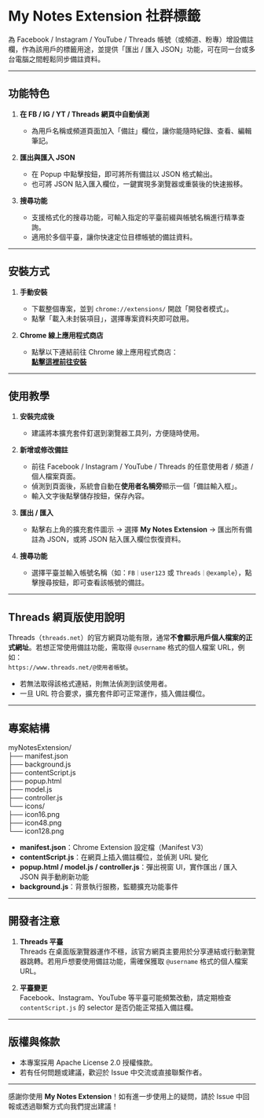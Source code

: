 # My Notes Extension 社群標籤

為 Facebook / Instagram / YouTube / Threads 帳號（或頻道、粉專）增設備註欄，作為該用戶的標籤用途，並提供「匯出 / 匯入 JSON」功能，可在同一台或多台電腦之間輕鬆同步備註資料。

---

## 功能特色

1. **在 FB / IG / YT / Threads 網頁中自動偵測**  
   - 為用戶名稱或頻道頁面加入「備註」欄位，讓你能隨時紀錄、查看、編輯筆記。

2. **匯出與匯入 JSON**  
   - 在 Popup 中點擊按鈕，即可將所有備註以 JSON 格式輸出。  
   - 也可將 JSON 貼入匯入欄位，一鍵實現多瀏覽器或重裝後的快速搬移。

3. **搜尋功能**  
   - 支援格式化的搜尋功能，可輸入指定的平臺前綴與帳號名稱進行精準查詢。  
   - 適用於多個平臺，讓你快速定位目標帳號的備註資料。

---

## 安裝方式

1. **手動安裝**  
   - 下載整個專案，並到 `chrome://extensions/` 開啟「開發者模式」。  
   - 點擊「載入未封裝項目」，選擇專案資料夾即可啟用。

2. **Chrome 線上應用程式商店**  
   - 點擊以下連結前往 Chrome 線上應用程式商店：  
     [**點擊這裡前往安裝**](https://chromewebstore.google.com/detail/my-notes-extension/njnkpkkcpcfdjjgminnlkfmjegjpojoe?authuser=0&hl=zh-TW) 

---

## 使用教學

1. **安裝完成後**  
   - 建議將本擴充套件釘選到瀏覽器工具列，方便隨時使用。

2. **新增或修改備註**  
   - 前往 Facebook / Instagram / YouTube / Threads 的任意使用者 / 頻道 / 個人檔案頁面。  
   - 偵測到頁面後，系統會自動在**使用者名稱旁**顯示一個「備註輸入框」。  
   - 輸入文字後點擊儲存按鈕，保存內容。

3. **匯出 / 匯入**  
   - 點擊右上角的擴充套件圖示 → 選擇 **My Notes Extension** → 匯出所有備註為 JSON，或將 JSON 貼入匯入欄位恢復資料。

4. **搜尋功能**  
   - 選擇平臺並輸入帳號名稱（如：`FB｜user123` 或 `Threads｜@example`），點擊搜尋按鈕，即可查看該帳號的備註。

---

## Threads 網頁版使用說明

Threads（`threads.net`）的官方網頁功能有限，通常**不會顯示用戶個人檔案的正式網址**。若想正常使用備註功能，需取得 `@username` 格式的個人檔案 URL，例如：  
`https://www.threads.net/@使用者帳號`。  
- 若無法取得該格式連結，則無法偵測到該使用者。  
- 一旦 URL 符合要求，擴充套件即可正常運作，插入備註欄位。

---

## 專案結構

myNotesExtension/  
├── manifest.json  
├── background.js  
├── contentScript.js  
├── popup.html  
├── model.js  
├── controller.js  
└── icons/  
    ├── icon16.png  
    ├── icon48.png  
    └── icon128.png  

- **manifest.json**：Chrome Extension 設定檔（Manifest V3）  
- **contentScript.js**：在網頁上插入備註欄位，並偵測 URL 變化  
- **popup.html / model.js / controller.js**：彈出視窗 UI，實作匯出 / 匯入 JSON 與手動刷新功能  
- **background.js**：背景執行服務，監聽擴充功能事件  

---

## 開發者注意

1. **Threads 平臺**  
   Threads 在桌面版瀏覽器運作不穩，該官方網頁主要用於分享連結或行動瀏覽器跳轉。若用戶想要使用備註功能，需確保獲取 `@username` 格式的個人檔案 URL。

2. **平臺變更**  
   Facebook、Instagram、YouTube 等平臺可能頻繁改動，請定期檢查 `contentScript.js` 的 selector 是否仍能正常插入備註欄。

---

## 版權與條款

- 本專案採用 Apache License 2.0 授權條款。  
- 若有任何問題或建議，歡迎於 Issue 中交流或直接聯繫作者。

---

感謝你使用 **My Notes Extension**！如有進一步使用上的疑問，請於 Issue 中回報或透過聯繫方式向我們提出建議！
